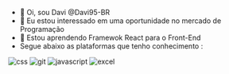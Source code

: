 - 👋 Oi, sou Davi @Davi95-BR
- 👀 Eu estou interessado em uma oportunidade no mercado de Programação
- 🌱 Estou aprendendo Framewok React para o Front-End
- Segue abaixo as plataformas que tenho conhecimento :


![css](https://user-images.githubusercontent.com/74278382/116788305-39124800-aa7f-11eb-89e8-dfefa7315bf4.png) ![git](https://user-images.githubusercontent.com/74278382/116788313-44fe0a00-aa7f-11eb-8350-d59c2ee3be9f.png) ![javascript](https://user-images.githubusercontent.com/74278382/116788333-5b0bca80-aa7f-11eb-9766-c8b866b83739.png) ![excel](https://user-images.githubusercontent.com/74278382/116788384-9908ee80-aa7f-11eb-98fd-423d7e803594.png)













<!---
Davi95-BR/Davi95-BR is a ✨ special ✨ repository because its `README.md` (this file) appears on your GitHub profile.
You can click the Preview link to take a look at your changes.
--->


